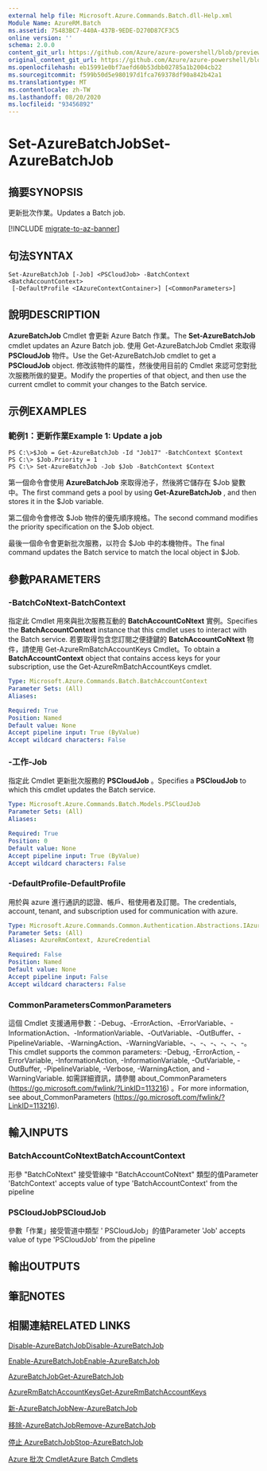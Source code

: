 ```yaml
---
external help file: Microsoft.Azure.Commands.Batch.dll-Help.xml
Module Name: AzureRM.Batch
ms.assetid: 75483BC7-440A-437B-9EDE-D270D87CF3C5
online version: ''
schema: 2.0.0
content_git_url: https://github.com/Azure/azure-powershell/blob/preview/src/ResourceManager/AzureBatch/Commands.Batch/help/Set-AzureBatchJob.md
original_content_git_url: https://github.com/Azure/azure-powershell/blob/preview/src/ResourceManager/AzureBatch/Commands.Batch/help/Set-AzureBatchJob.md
ms.openlocfilehash: eb15991e0bf7aefd60b53dbb02785a1b2004cb22
ms.sourcegitcommit: f599b50d5e980197d1fca769378df90a842b42a1
ms.translationtype: MT
ms.contentlocale: zh-TW
ms.lasthandoff: 08/20/2020
ms.locfileid: "93456892"
---
```

# <span data-ttu-id="63c72-101">Set-AzureBatchJob</span><span class="sxs-lookup"><span data-stu-id="63c72-101">Set-AzureBatchJob</span></span>

## <span data-ttu-id="63c72-102">摘要</span><span class="sxs-lookup"><span data-stu-id="63c72-102">SYNOPSIS</span></span>
<span data-ttu-id="63c72-103">更新批次作業。</span><span class="sxs-lookup"><span data-stu-id="63c72-103">Updates a Batch job.</span></span>

[!INCLUDE [migrate-to-az-banner](../../includes/migrate-to-az-banner.md)]

## <span data-ttu-id="63c72-104">句法</span><span class="sxs-lookup"><span data-stu-id="63c72-104">SYNTAX</span></span>

```
Set-AzureBatchJob [-Job] <PSCloudJob> -BatchContext <BatchAccountContext>
 [-DefaultProfile <IAzureContextContainer>] [<CommonParameters>]
```

## <span data-ttu-id="63c72-105">說明</span><span class="sxs-lookup"><span data-stu-id="63c72-105">DESCRIPTION</span></span>
<span data-ttu-id="63c72-106">**AzureBatchJob** Cmdlet 會更新 Azure Batch 作業。</span><span class="sxs-lookup"><span data-stu-id="63c72-106">The **Set-AzureBatchJob** cmdlet updates an Azure Batch job.</span></span>
<span data-ttu-id="63c72-107">使用 Get-AzureBatchJob Cmdlet 來取得 **PSCloudJob** 物件。</span><span class="sxs-lookup"><span data-stu-id="63c72-107">Use the Get-AzureBatchJob cmdlet to get a **PSCloudJob** object.</span></span>
<span data-ttu-id="63c72-108">修改該物件的屬性，然後使用目前的 Cmdlet 來認可您對批次服務所做的變更。</span><span class="sxs-lookup"><span data-stu-id="63c72-108">Modify the properties of that object, and then use the current cmdlet to commit your changes to the Batch service.</span></span>

## <span data-ttu-id="63c72-109">示例</span><span class="sxs-lookup"><span data-stu-id="63c72-109">EXAMPLES</span></span>

### <span data-ttu-id="63c72-110">範例1：更新作業</span><span class="sxs-lookup"><span data-stu-id="63c72-110">Example 1: Update a job</span></span>
```
PS C:\>$Job = Get-AzureBatchJob -Id "Job17" -BatchContext $Context
PS C:\> $Job.Priority = 1
PS C:\> Set-AzureBatchJob -Job $Job -BatchContext $Context
```

<span data-ttu-id="63c72-111">第一個命令會使用 **AzureBatchJob** 來取得池子，然後將它儲存在 $Job 變數中。</span><span class="sxs-lookup"><span data-stu-id="63c72-111">The first command gets a pool by using **Get-AzureBatchJob** , and then stores it in the $Job variable.</span></span>

<span data-ttu-id="63c72-112">第二個命令會修改 $Job 物件的優先順序規格。</span><span class="sxs-lookup"><span data-stu-id="63c72-112">The second command modifies the priority specification on the $Job object.</span></span>

<span data-ttu-id="63c72-113">最後一個命令會更新批次服務，以符合 $Job 中的本機物件。</span><span class="sxs-lookup"><span data-stu-id="63c72-113">The final command updates the Batch service to match the local object in $Job.</span></span>

## <span data-ttu-id="63c72-114">參數</span><span class="sxs-lookup"><span data-stu-id="63c72-114">PARAMETERS</span></span>

### <span data-ttu-id="63c72-115">-BatchCoNtext</span><span class="sxs-lookup"><span data-stu-id="63c72-115">-BatchContext</span></span>
<span data-ttu-id="63c72-116">指定此 Cmdlet 用來與批次服務互動的 **BatchAccountCoNtext** 實例。</span><span class="sxs-lookup"><span data-stu-id="63c72-116">Specifies the **BatchAccountContext** instance that this cmdlet uses to interact with the Batch service.</span></span>
<span data-ttu-id="63c72-117">若要取得包含您訂閱之便捷鍵的 **BatchAccountCoNtext** 物件，請使用 Get-AzureRmBatchAccountKeys Cmdlet。</span><span class="sxs-lookup"><span data-stu-id="63c72-117">To obtain a **BatchAccountContext** object that contains access keys for your subscription, use the Get-AzureRmBatchAccountKeys cmdlet.</span></span>

```yaml
Type: Microsoft.Azure.Commands.Batch.BatchAccountContext
Parameter Sets: (All)
Aliases: 

Required: True
Position: Named
Default value: None
Accept pipeline input: True (ByValue)
Accept wildcard characters: False
```

### <span data-ttu-id="63c72-118">-工作</span><span class="sxs-lookup"><span data-stu-id="63c72-118">-Job</span></span>
<span data-ttu-id="63c72-119">指定此 Cmdlet 更新批次服務的 **PSCloudJob** 。</span><span class="sxs-lookup"><span data-stu-id="63c72-119">Specifies a **PSCloudJob** to which this cmdlet updates the Batch service.</span></span>

```yaml
Type: Microsoft.Azure.Commands.Batch.Models.PSCloudJob
Parameter Sets: (All)
Aliases: 

Required: True
Position: 0
Default value: None
Accept pipeline input: True (ByValue)
Accept wildcard characters: False
```

### <span data-ttu-id="63c72-120">-DefaultProfile</span><span class="sxs-lookup"><span data-stu-id="63c72-120">-DefaultProfile</span></span>
<span data-ttu-id="63c72-121">用於與 azure 進行通訊的認證、帳戶、租使用者及訂閱。</span><span class="sxs-lookup"><span data-stu-id="63c72-121">The credentials, account, tenant, and subscription used for communication with azure.</span></span>

```yaml
Type: Microsoft.Azure.Commands.Common.Authentication.Abstractions.IAzureContextContainer
Parameter Sets: (All)
Aliases: AzureRmContext, AzureCredential

Required: False
Position: Named
Default value: None
Accept pipeline input: False
Accept wildcard characters: False
```

### <span data-ttu-id="63c72-122">CommonParameters</span><span class="sxs-lookup"><span data-stu-id="63c72-122">CommonParameters</span></span>
<span data-ttu-id="63c72-123">這個 Cmdlet 支援通用參數：-Debug、-ErrorAction、-ErrorVariable、-InformationAction、-InformationVariable、-OutVariable、-OutBuffer、-PipelineVariable、-WarningAction、-WarningVariable、-、-、-、-、-、-。</span><span class="sxs-lookup"><span data-stu-id="63c72-123">This cmdlet supports the common parameters: -Debug, -ErrorAction, -ErrorVariable, -InformationAction, -InformationVariable, -OutVariable, -OutBuffer, -PipelineVariable, -Verbose, -WarningAction, and -WarningVariable.</span></span> <span data-ttu-id="63c72-124">如需詳細資訊，請參閱 about_CommonParameters (https://go.microsoft.com/fwlink/?LinkID=113216) 。</span><span class="sxs-lookup"><span data-stu-id="63c72-124">For more information, see about_CommonParameters (https://go.microsoft.com/fwlink/?LinkID=113216).</span></span>

## <span data-ttu-id="63c72-125">輸入</span><span class="sxs-lookup"><span data-stu-id="63c72-125">INPUTS</span></span>

### <span data-ttu-id="63c72-126">BatchAccountCoNtext</span><span class="sxs-lookup"><span data-stu-id="63c72-126">BatchAccountContext</span></span>
<span data-ttu-id="63c72-127">形參 "BatchCoNtext" 接受管線中 "BatchAccountCoNtext" 類型的值</span><span class="sxs-lookup"><span data-stu-id="63c72-127">Parameter 'BatchContext' accepts value of type 'BatchAccountContext' from the pipeline</span></span>

### <span data-ttu-id="63c72-128">PSCloudJob</span><span class="sxs-lookup"><span data-stu-id="63c72-128">PSCloudJob</span></span>
<span data-ttu-id="63c72-129">參數「作業」接受管道中類型 ' PSCloudJob」的值</span><span class="sxs-lookup"><span data-stu-id="63c72-129">Parameter 'Job' accepts value of type 'PSCloudJob' from the pipeline</span></span>

## <span data-ttu-id="63c72-130">輸出</span><span class="sxs-lookup"><span data-stu-id="63c72-130">OUTPUTS</span></span>

## <span data-ttu-id="63c72-131">筆記</span><span class="sxs-lookup"><span data-stu-id="63c72-131">NOTES</span></span>

## <span data-ttu-id="63c72-132">相關連結</span><span class="sxs-lookup"><span data-stu-id="63c72-132">RELATED LINKS</span></span>

[<span data-ttu-id="63c72-133">Disable-AzureBatchJob</span><span class="sxs-lookup"><span data-stu-id="63c72-133">Disable-AzureBatchJob</span></span>](./Disable-AzureBatchJob.md)

[<span data-ttu-id="63c72-134">Enable-AzureBatchJob</span><span class="sxs-lookup"><span data-stu-id="63c72-134">Enable-AzureBatchJob</span></span>](./Enable-AzureBatchJob.md)

[<span data-ttu-id="63c72-135">AzureBatchJob</span><span class="sxs-lookup"><span data-stu-id="63c72-135">Get-AzureBatchJob</span></span>](./Get-AzureBatchJob.md)

[<span data-ttu-id="63c72-136">AzureRmBatchAccountKeys</span><span class="sxs-lookup"><span data-stu-id="63c72-136">Get-AzureRmBatchAccountKeys</span></span>](./Get-AzureRmBatchAccountKeys.md)

[<span data-ttu-id="63c72-137">新-AzureBatchJob</span><span class="sxs-lookup"><span data-stu-id="63c72-137">New-AzureBatchJob</span></span>](./New-AzureBatchJob.md)

[<span data-ttu-id="63c72-138">移除-AzureBatchJob</span><span class="sxs-lookup"><span data-stu-id="63c72-138">Remove-AzureBatchJob</span></span>](./Remove-AzureBatchJob.md)

[<span data-ttu-id="63c72-139">停止 AzureBatchJob</span><span class="sxs-lookup"><span data-stu-id="63c72-139">Stop-AzureBatchJob</span></span>](./Stop-AzureBatchJob.md)

[<span data-ttu-id="63c72-140">Azure 批次 Cmdlet</span><span class="sxs-lookup"><span data-stu-id="63c72-140">Azure Batch Cmdlets</span></span>](./AzureRM.Batch.md)


